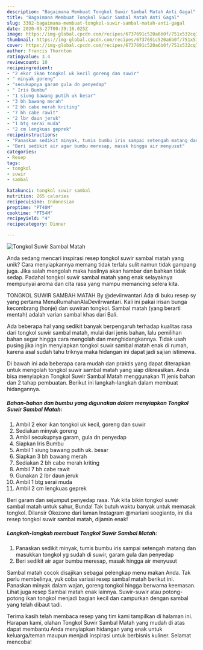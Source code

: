 ```yaml
---
description: "Bagaimana Membuat Tongkol Suwir Sambal Matah Anti Gagal"
title: "Bagaimana Membuat Tongkol Suwir Sambal Matah Anti Gagal"
slug: 3302-bagaimana-membuat-tongkol-suwir-sambal-matah-anti-gagal
date: 2020-05-27T00:39:16.025Z
image: https://img-global.cpcdn.com/recipes/6737691c520a6b0f/751x532cq70/tongkol-suwir-sambal-matah-foto-resep-utama.jpg
thumbnail: https://img-global.cpcdn.com/recipes/6737691c520a6b0f/751x532cq70/tongkol-suwir-sambal-matah-foto-resep-utama.jpg
cover: https://img-global.cpcdn.com/recipes/6737691c520a6b0f/751x532cq70/tongkol-suwir-sambal-matah-foto-resep-utama.jpg
author: Francis Thornton
ratingvalue: 3.4
reviewcount: 10
recipeingredient:
- "2 ekor ikan tongkol uk kecil goreng dan suwir"
- " minyak goreng"
- "secukupnya garam gula dn penyedap"
- " Iris Bumbu"
- "1 siung bawang putih uk besar"
- "3 bh bawang merah"
- "2 bh cabe merah kriting"
- "7 bh cabe rawit"
- "2 lbr daun jeruk"
- "1 btg serai muda"
- "2 cm lengkuas geprek"
recipeinstructions:
- "Panaskan sedikit minyak, tumis bumbu iris sampai setengah matang dan masukkan tongkol yg sudah di suwir, garam gula dan penyedap"
- "Beri sedikit air agar bumbu meresap, masak hingga air menyusut"
categories:
- Resep
tags:
- tongkol
- suwir
- sambal

katakunci: tongkol suwir sambal 
nutrition: 265 calories
recipecuisine: Indonesian
preptime: "PT40M"
cooktime: "PT54M"
recipeyield: "4"
recipecategory: Dinner

---
```



![Tongkol Suwir Sambal Matah](https://img-global.cpcdn.com/recipes/6737691c520a6b0f/751x532cq70/tongkol-suwir-sambal-matah-foto-resep-utama.jpg)

Anda sedang mencari inspirasi resep tongkol suwir sambal matah yang unik? Cara menyiapkannya memang tidak terlalu sulit namun tidak gampang juga. Jika salah mengolah maka hasilnya akan hambar dan bahkan tidak sedap. Padahal tongkol suwir sambal matah yang enak selayaknya mempunyai aroma dan cita rasa yang mampu memancing selera kita.

TONGKOL SUWIR SAMBAH MATAH By @deviirwantari Ada di buku resep sy yang pertama MenuRumahanAlaDeviIrwantari. Kali ini pakai irisan bunga kecombrang (honje) dan suwiran tongkol. Sambal matah (yang berarti mentah) adalah varian sambal khas dari Bali.

Ada beberapa hal yang sedikit banyak berpengaruh terhadap kualitas rasa dari tongkol suwir sambal matah, mulai dari jenis bahan, lalu pemilihan bahan segar hingga cara mengolah dan menghidangkannya. Tidak usah pusing jika ingin menyiapkan tongkol suwir sambal matah enak di rumah, karena asal sudah tahu triknya maka hidangan ini dapat jadi sajian istimewa.


Di bawah ini ada beberapa cara mudah dan praktis yang dapat diterapkan untuk mengolah tongkol suwir sambal matah yang siap dikreasikan. Anda bisa menyiapkan Tongkol Suwir Sambal Matah menggunakan 11 jenis bahan dan 2 tahap pembuatan. Berikut ini langkah-langkah dalam membuat hidangannya.

<!--inarticleads1-->

##### Bahan-bahan dan bumbu yang digunakan dalam menyiapkan Tongkol Suwir Sambal Matah:

1. Ambil 2 ekor ikan tongkol uk kecil, goreng dan suwir
1. Sediakan  minyak goreng
1. Ambil secukupnya garam, gula dn penyedap
1. Siapkan  Iris Bumbu
1. Ambil 1 siung bawang putih uk. besar
1. Siapkan 3 bh bawang merah
1. Sediakan 2 bh cabe merah kriting
1. Ambil 7 bh cabe rawit
1. Gunakan 2 lbr daun jeruk
1. Ambil 1 btg serai muda
1. Ambil 2 cm lengkuas geprek


Beri garam dan sejumput penyedap rasa. Yuk kita bikin tongkol suwir sambal matah untuk sahur, Bunda! Tak butuh waktu banyak untuk memasak tongkol. Dilansir Okezone dari laman Instagram @mariani soegianto, ini dia resep tongkol suwir sambal matah, dijamin enak! 

<!--inarticleads2-->

##### Langkah-langkah membuat Tongkol Suwir Sambal Matah:

1. Panaskan sedikit minyak, tumis bumbu iris sampai setengah matang dan masukkan tongkol yg sudah di suwir, garam gula dan penyedap
1. Beri sedikit air agar bumbu meresap, masak hingga air menyusut


Sambal matah cocok disajikan sebagai pelengkap menu makan Anda. Tak perlu membelinya, yuk coba variasi resep sambal matah berikut ini. Panaskan minyak dalam wajan, goreng tongkol hingga berwarna keemasan. Lihat juga resep Sambal matah enak lainnya. Suwir-suwir atau potong-potong ikan tongkol menjadi bagian kecil dan campurkan dengan sambal yang telah dibaut tadi. 

Terima kasih telah membaca resep yang tim kami tampilkan di halaman ini. Harapan kami, olahan Tongkol Suwir Sambal Matah yang mudah di atas dapat membantu Anda menyiapkan hidangan yang enak untuk keluarga/teman maupun menjadi inspirasi untuk berbisnis kuliner. Selamat mencoba!
